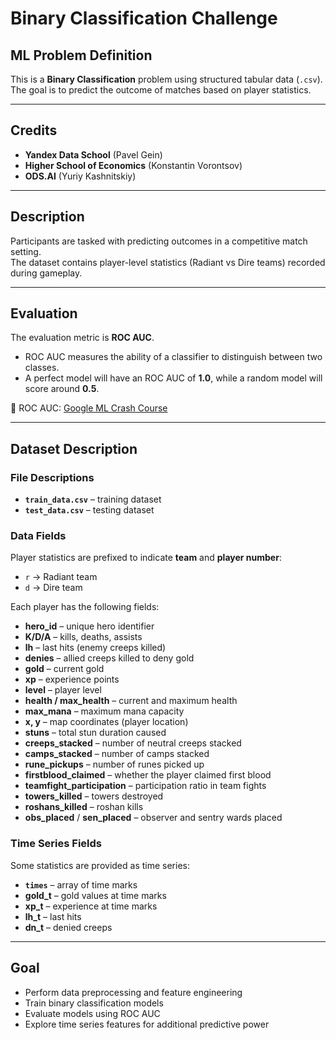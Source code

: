 # Binary Classification Challenge

## ML Problem Definition
This is a **Binary Classification** problem using structured tabular data (`.csv`).  
The goal is to predict the outcome of matches based on player statistics.

---

## Credits

- **Yandex Data School** (Pavel Gein)  
- **Higher School of Economics** (Konstantin Vorontsov)  
- **ODS.AI** (Yuriy Kashnitskiy)  


---

## Description
Participants are tasked with predicting outcomes in a competitive match setting.  
The dataset contains player-level statistics (Radiant vs Dire teams) recorded during gameplay.  

---

## Evaluation
The evaluation metric is **ROC AUC**.  

- ROC AUC measures the ability of a classifier to distinguish between two classes.  
- A perfect model will have an ROC AUC of **1.0**, while a random model will score around **0.5**.  

📖 ROC AUC: [Google ML Crash Course](https://developers.google.com/machine-learning/crash-course/classification/roc-and-auc)

---

## Dataset Description

### File Descriptions
- **`train_data.csv`** – training dataset  
- **`test_data.csv`** – testing dataset  

### Data Fields
Player statistics are prefixed to indicate **team** and **player number**:
- `r` → Radiant team  
- `d` → Dire team  

Each player has the following fields:

- **hero_id** – unique hero identifier  
- **K/D/A** – kills, deaths, assists  
- **lh** – last hits (enemy creeps killed)  
- **denies** – allied creeps killed to deny gold  
- **gold** – current gold  
- **xp** – experience points  
- **level** – player level  
- **health / max_health** – current and maximum health  
- **max_mana** – maximum mana capacity  
- **x, y** – map coordinates (player location)  
- **stuns** – total stun duration caused  
- **creeps_stacked** – number of neutral creeps stacked  
- **camps_stacked** – number of camps stacked  
- **rune_pickups** – number of runes picked up  
- **firstblood_claimed** – whether the player claimed first blood  
- **teamfight_participation** – participation ratio in team fights  
- **towers_killed** – towers destroyed  
- **roshans_killed** – roshan kills  
- **obs_placed** / **sen_placed** – observer and sentry wards placed  

### Time Series Fields
Some statistics are provided as time series:

- **`times`** – array of time marks  
- **gold_t** – gold values at time marks  
- **xp_t** – experience at time marks  
- **lh_t** – last hits  
- **dn_t** – denied creeps  

---

## Goal
- Perform data preprocessing and feature engineering  
- Train binary classification models  
- Evaluate models using ROC AUC  
- Explore time series features for additional predictive power  

